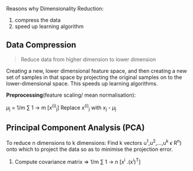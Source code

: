 
Reasons why Dimensionality Reduction:
1. compress the data
2. speed up learning algorithm

## Data Compression
> Reduce data from higher dimension to lower dimension

Creating a new, lower dimensional feature space, and then creating a new set of samples in that space by projecting the original samples on to the lower-dimensional space. This speeds up learning algorithms.

__Preprocessing__(feature scaling/ mean normalisation):

$\mu$<sub>j</sub> = 1/m $\sum$ 1 -> m \[x<sup>(i)</sup><sub>j</sub>]
Replace x<sup>(i)</sup><sub>j</sub> with x<sub>j</sub> - $\mu$<sub>j</sub>

## Principal Component Analysis (PCA)


To reduce n dimensions to k dimensions: 
Find k vectors u<sup>1</sup>,u<sup>2</sup>,...,u<sup>k</sup> $\epsilon$ R<sup>n</sup>) onto which to project the data so as to minimise the projection error.

1. Compute covariance matrix
	=> 1/m $\sum$ 1 -> n \[x<sup>i</sup> .(x<sup>i</sup>)<sup>T</sup>]
	



